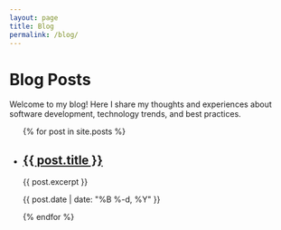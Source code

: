 ```yaml
---
layout: page
title: Blog
permalink: /blog/
---
```


# Blog Posts

Welcome to my blog! Here I share my thoughts and experiences about software development, technology trends, and best practices.

<ul>
  {% for post in site.posts %}
    <li>
      <h2><a href="{{ post.url }}">{{ post.title }}</a></h2>
      <p>{{ post.excerpt }}</p>
      <p class="post-meta">{{ post.date | date: "%B %-d, %Y" }}</p>
    </li>
  {% endfor %}
</ul> 